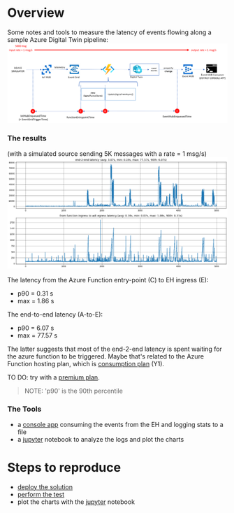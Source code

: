 # Overview
Some notes and tools to measure the latency of events flowing along a sample Azure Digital Twin pipeline:
![](./images/pipeline.png)

### The results

(with a simulated source sending 5K messages with a rate = 1 msg/s)
![](./images/results.png)

The latency from the Azure Function entry-point (C) to EH ingress (E):
* p90 = 0.31 s
* max = 1.86 s

The end-to-end latency (A-to-E):
* p90 = 6.07 s
* max = 77.57 s

The latter suggests that most of the end-2-end latency is spent waiting for the azure function to be triggered.
Maybe that's related to the Azure Function hosting plan, which is [consumption plan](https://docs.microsoft.com/en-us/azure/azure-functions/consumption-plan) (Y1).

TO DO: try with a [premium plan](https://docs.microsoft.com/en-us/azure/azure-functions/functions-premium-plan).

> NOTE: 'p90' is the 90th percentile

### The Tools
* a [console app](./ehConsumer/Program.cs) consuming the events from the EH and logging stats to a file
* a [jupyter](./jupyter/plot.ipynb) notebook to analyze the logs and plot the charts

# Steps to reproduce
* [deploy the solution](./deploy.md)
* [perform the test](./test.md)
* plot the charts with the [jupyter](./jupyter/plot.ipynb) notebook







